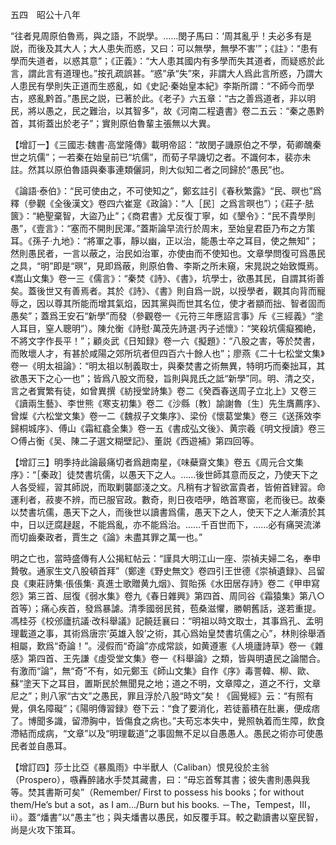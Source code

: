 五四　昭公十八年

“往者見周原伯魯焉，與之語，不説學。……閔子馬曰：‘周其亂乎！夫必多有是説，而後及其大人；大人患失而惑，又曰：可以無學，無學不害’”；《註》：“患有學而失道者，以惑其意”；《正義》：“大人患其國内有多學而失其道者，而疑惑於此言，謂此言有道理也。”按孔疏誤甚。“惑”承“失”來，非謂大人爲此言所惑，乃謂大人患民有學則失正道而生惑亂，如《史記·秦始皇本紀》李斯所謂：“不師今而學古，惑亂黔首。”愚民之説，已著於此。《老子》六五章：“古之善爲道者，非以明民，將以愚之，民之難治，以其智多”，故《河南二程遺書》卷二五云：“秦之愚黔首，其術蓋出於老子”；實則原伯魯輩主張無以大異。

【增訂一】《三國志·魏書·高堂隆傳》載明帝詔：“故閔子譏原伯之不學，荀卿醜秦世之坑儒”；一若秦在始皇前已“坑儒”，而荀子早譏切之者。不識何本，裴亦未註。然其以原伯魯語與秦事連類儷詞，則大似知二者之同歸於“愚民”也。

《論語·泰伯》：“民可使由之，不可使知之”，鄭玄註引《春秋繁露》“民、暝也”爲釋（參觀《全後漢文》卷四六崔寔《政論》：“人［民］之爲言暝也”）；《莊子·胠篋》：“絶聖棄智，大盜乃止”；《商君書》尤反復丁寧，如《墾令》：“民不貴學則愚”，《壹言》：“塞而不開則民渾。”蓋斯論早流行於周末，至始皇君臣乃布之方策耳。《孫子·九地》：“將軍之事，靜以幽，正以治，能愚士卒之耳目，使之無知”；然則愚民者，一言以蔽之，治民如治軍，亦使由而不使知也。文章學問復可爲愚民之具，“明”即是“暝”，見即爲蔽，則原伯魯、李斯之所未窺，宋晁説之始致慨焉。《嵩山文集》卷一三《儒言》：“秦焚《詩》、《書》，坑學士，欲愚其民，自謂其術善矣。蓋後世又有善焉者。其於《詩》、《書》則自爲一説，以授學者，觀其向背而寵辱之，因以尊其所能而增其氣焰，因其黨與而世其名位，使才者顓而拙、智者固而愚矣”；蓋爲王安石“新學”而發（參觀卷一《元符三年應詔言事》斥《三經義》“塗人耳目，窒人聰明”）。陳允衡《詩慰·萬茂先詩選·丙子述懷》：“笑殺坑儒癡獨絶，不將文字作長平！”；顧炎武《日知録》卷一六《擬題》：“八股之害，等於焚書，而敗壞人才，有甚於咸陽之郊所坑者但四百六十餘人也”；廖燕《二十七松堂文集》卷一《明太祖論》：“明太祖以制義取士，與秦焚書之術無異，特明巧而秦拙耳，其欲愚天下之心一也”；皆爲八股文而發，旨則與晁氏之詆“新學”同。明、清之交，言之者實繁有徒，如曾異撰《紡授堂詩集》卷二《癸酉春送周子立北上》又卷三《讀兩生藝》、李世熊《寒支初集》卷二《沙縣〔教〕諭謝魯〔生〕先生膺薦序》、曾燦《六松堂文集》卷一二《魏叔子文集序》、梁份《懷葛堂集》卷三《送孫效李歸桐城序》、傅山《霜紅龕全集》卷一五《書成弘文後》、黄宗羲《明文授讀》卷三○傅占衡《吴、陳二子選文糊壁記》、董説《西遊補》第四回等。

【增訂三】明季持此論最痛切者爲趙南星，《味蘗齋文集》卷五《周元合文集序》：“［秦政］徒焚書坑儒，以愚天下之人。……後世師其意而反之，乃使天下之人各受經，習其師説，而取剿襲鄙淺之文。凡稍有才智欲富貴者，皆俯首肄習。命運利者，菽麥不辨，而已服官政。數奇，則日夜唔吚，皓首寒窗，老而後已。故秦以焚書坑儒，愚天下之人，而後世以讀書爲儒，愚天下之人，使天下之人漸漬於其中，日以迂腐趢趗，不能爲亂，亦不能爲治。……千百世而下，……必有痛哭流涕而切齒秦政者，賈生之《論》未盡其罪之萬一也。”

明之亡也，當時盛傳有人公揭紅帖云：“謹具大明江山一座、崇禎夫婦二名，奉申贄敬。通家生文八股頓首拜”（鄭達《野史無文》卷四引王世德《崇禎遺録》、吕留良《東莊詩集·倀倀集·
真進士歌贈黄九烟》、賀貽孫《水田居存詩》卷二《甲申寫怨》第三首、屈復《弱水集》卷九《春日雜興》第四首、周同谷《霜猿集》第八○首等）；痛心疾首，發爲暴謔。清季國弱民貧，苞桑滋懼，勝朝舊話，遂若重提。馮桂芬《校邠廬抗議·改科舉議》記饒廷襄曰：“明祖以時文取士，其事爲孔、孟明理載道之事，其術爲唐宗‘英雄入彀’之術，其心爲始皇焚書坑儒之心”，林則徐舉酒相屬，歎爲“奇論！”。浸假而“奇論”亦成常談，如黄遵憲《人境廬詩草》卷一《雜感》第四首、王先謙《虛受堂文集》卷一《科舉論》之類，皆與明遺民之論闇合。有激而“論”，無“奇”不有，如元鄭玉《師山文集》自作《序》毒詈韓、柳、歐、蘇“塗天下之耳目，置斯民於無聞見之地；道之不明，文章障之，道之不行，文章尼之”；則八家“古文”之愚民，罪且浮於八股“時文”矣！《圓覺經》云：“有照有覺，俱名障礙”；《陽明傳習録》卷下云：“食了要消化，若徒蓄積在肚裏，便成痞了。博聞多識，留滯胸中，皆傷食之病也。”夫苟忘本失中，覺照執着而生障，飲食滯結而成病，“文章”以及“明理載道”之事固無不足以自愚愚人。愚民之術亦可使愚民者並自愚耳。

【增訂四】莎士比亞《暴風雨》中半獸人（Caliban）恨見役於主翁（Prospero），嗾轟醉諸水手焚其藏書，曰：“毋忘首奪其書；彼失書則愚與我等。焚其書斯可矣”（Remember/ First to possess his books；for without them/He’s but a sot，as I am.../Burn but his books. －The，Tempest，III，ii）。蓋“燔書”以“愚主”也；與夫燔書以愚民，如反覆手耳。較之勸讀書以窒民智，尚是火攻下策耳。